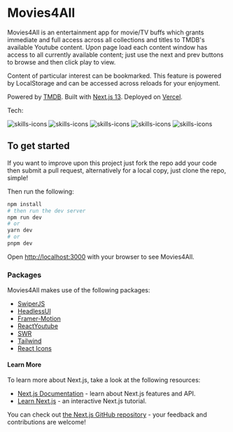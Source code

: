 # Movies4All

Movies4All is an entertainment app for movie/TV buffs which grants immediate and full access across all collections and titles to TMDB's available Youtube content. Upon page load each content window has access to all currently available content; just use the next and prev buttons to browse and then click play to view.

Content of particular interest can be bookmarked. This feature is powered by LocalStorage and can be accessed across reloads for your enjoyment.

Powered by [TMDB](https://www.themoviedb.org/?language=en-US). Built with [Next.js 13](https://nextjs.org/). Deployed on [Vercel](https://vercel.com/new?utm_medium=default-template&filter=next.js&utm_source=create-next-app&utm_campaign=create-next-app-readme).

Tech:

 <img src="https://skillicons.dev/icons?i=nextjs" alt="skills-icons"/> <img src="https://skillicons.dev/icons?i=react" alt="skills-icons"/> <img src="https://skillicons.dev/icons?i=ts" alt="skills-icons"/> <img src="https://skillicons.dev/icons?i=tailwind" alt="skills-icons"/> <img src="https://skillicons.dev/icons?i=vercel" alt="skills-icons"/>

## To get started

If you want to improve upon this project just fork the repo add your code then submit a pull request, alternatively for a local copy, just clone the repo, simple!

Then run the following:

```bash
npm install
# then run the dev server
npm run dev
# or
yarn dev
# or
pnpm dev
```

Open [http://localhost:3000](http://localhost:3000) with your browser to see Movies4All.

### Packages

Movies4All makes use of the following packages:

- [SwiperJS](https://swiperjs.com/)
- [HeadlessUI](https://www.headlessui.com/)
- [Framer-Motion](https://www.framer.com/motion)
- [ReactYoutube](https://www.npmjs.com/package/react-youtube)
- [SWR](https://www.npmjs.com/package/swr)
- [Tailwind](https://tailwindcss.com/)
- [React Icons](https://www.npmjs.com/package/react-icons)

#### Learn More

To learn more about Next.js, take a look at the following resources:

- [Next.js Documentation](https://nextjs.org/docs) - learn about Next.js features and API.
- [Learn Next.js](https://nextjs.org/learn) - an interactive Next.js tutorial.

You can check out [the Next.js GitHub repository](https://github.com/vercel/next.js/) - your feedback and contributions are welcome!
